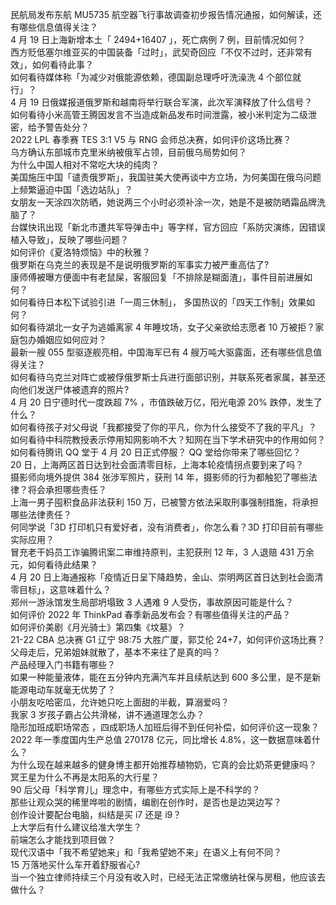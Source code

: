 民航局发布东航 MU5735 航空器飞行事故调查初步报告情况通报，如何解读，还有哪些信息值得关注？  
4 月 19 日上海新增本土「 2494+16407 」，死亡病例 7 例，目前情况如何？  
西方贬低塞尔维亚买的中国装备「过时」，武契奇回应「不仅不过时，还非常有效」，如何看待此事？  
如何看待媒体称「为减少对俄能源依赖，德国副总理呼吁洗澡洗 4 个部位就行」？  
4 月 19 日俄媒报道俄罗斯和越南将举行联合军演，此次军演释放了什么信号？  
如何看待小米高管王腾因发言不当造成新品发布时间泄露，被小米判定为二级泄密，给予警告处分？  
2022 LPL 春季赛 TES 3:1 V5 与 RNG 会师总决赛，如何评价这场比赛？  
乌方确认东部城市克里米纳被俄军占领，目前俄乌局势如何？  
为什么中国人相对不常吃大块的纯肉？  
美国施压中国「谴责俄罗斯」，我国驻美大使再谈中方立场，为何美国在俄乌问题上频繁逼迫中国「选边站队」？  
女朋友一天涂四次防晒，她说两三个小时必须补涂一次，她是不是被防晒霜品牌洗脑了？  
台媒快讯出现「新北市遭共军导弹击中」等字样，官方回应「系防灾演练，因错误植入导致」，反映了哪些问题？  
如何评价《夏洛特烦恼》中的秋雅？  
俄罗斯在乌克兰的表现是不是说明俄罗斯的军事实力被严重高估了?  
康师傅被曝方便面中有老鼠屎，客服回复「不排除是糊面渣」，事件目前进展如何？  
如何看待日本松下试验引进「一周三休制」， 多国热议的「四天工作制」效果如何？  
如何看待湖北一女子为逃婚离家 4 年睡坟场，女子父亲欲给志愿者 10 万被拒？家庭包办婚姻应如何应对？  
最新一艘 055 型驱逐舰亮相，中国海军已有 4 艘万吨大驱露面，还有哪些信息值得关注？  
如何看待乌克兰对阵亡或被俘俄罗斯士兵进行面部识别，并联系死者家属，甚至还向他们发送尸体被遗弃的照片?  
4 月 20 日宁德时代一度跌超 7% ，市值跌破万亿，阳光电源 20% 跌停，发生了什么？  
如何看待孩子对父母说「我都接受了你的平凡，你为什么接受不了我的平凡」？  
如何看待中科院教授表示停用知网影响不大？知网在当下学术研究中的作用如何？  
如何看待腾讯 QQ 堂于 4 月 20 日正式停服？ QQ 堂给你带来了哪些回忆？  
20 日，上海两区首日达到社会面清零目标，上海本轮疫情拐点要到来了吗？  
摄影师向境外提供 384 张涉军照片，获刑 14 年，摄影师的行为都触犯了哪些法律？将会承担哪些责任？  
上海一男子囤积食品非法获利 150 万，已被警方依法采取刑事强制措施，将承担哪些法律责任？  
何同学说「3D 打印机只有爱好者，没有消费者」，你怎么看？3D 打印目前有哪些实际应用？  
冒充老干妈员工诈骗腾讯案二审维持原判，主犯获刑 12 年，3 人退赔 431 万余元，如何看待此结果？  
4 月 20 日上海通报称「疫情近日呈下降趋势，金山、崇明两区首日达到社会面清零目标」，这意味着什么？  
郑州一游泳馆发生局部坍塌致 3 人遇难 9 人受伤，事故原因可能是什么？  
如何评价 2022 年 ThinkPad 春季新品发布会？有哪些值得关注的产品？  
如何评价美剧《月光骑士》第四集《坟墓》？  
21-22 CBA 总决赛 G1 辽宁 98:75 大胜广厦，郭艾伦 24+7，如何评价这场比赛？  
父母走后，兄弟姐妹就散了，基本不来往了是真的吗？  
产品经理入门书籍有哪些？  
如果一种能量液体，能在五分钟内充满汽车并且续航达到 600 多公里，是不是新能源电动车就毫无优势了？  
小朋友吃哈密瓜，允许她只吃上面甜的半截，算溺爱吗？  
我家 3 岁孩子霸占公共滑梯，讲不通道理怎么办？  
隐形加班成职场常态 ，四成职场人加班后得不到任何补偿，如何评价这一现象？  
2022 年一季度国内生产总值 270178 亿元，同比增长 4.8%，这一数据意味着什么？  
为什么现在越来越多的健身博主都开始推荐植物奶，它真的会比奶茶更健康吗？  
冥王星为什么不再是太阳系的大行星？  
90 后父母「科学育儿」理念中，有哪些方式实际上是不科学的？  
那些让观众哭的稀里哗啦的剧情，编剧在创作时，是否也是边哭边写？  
创作设计要配台电脑，纠结是买 i7 还是 i9？  
上大学后有什么建议给准大学生？  
前端怎么才能找到项目做？  
现代汉语中「我不希望她来」和「我希望她不来」在语义上有何不同？  
15 万落地买什么车开着舒服省心?  
当一个独立律师持续三个月没有收入时，已经无法正常缴纳社保与房租，他应该去做什么？  
